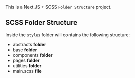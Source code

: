 This is a Next.JS + SCSS `Folder Structure` project.

## SCSS Folder Structure
Inside the `styles` folder will contains the following structure:
- abstracts **folder**
- base **folder**
- components **folder**
- pages **folder**
- utilities **folder**
- main.scss **file**
